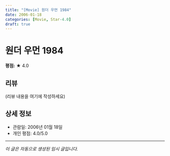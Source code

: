 ```yaml
---
title: "[Movie] 원더 우먼 1984"
date: 2006-01-18
categories: [Movie, Star-4.0]
draft: true
---
```


# 원더 우먼 1984

**평점:** ★ 4.0

## 리뷰

(리뷰 내용을 여기에 작성하세요)

## 상세 정보

- 관람일: 2006년 01월 18일
- 개인 평점: 4.0/5.0

---

*이 글은 자동으로 생성된 임시 글입니다.*
